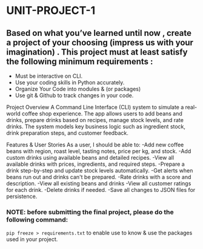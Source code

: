 # UNIT-PROJECT-1



## Based on what you’ve learned until now , create a project of your choosing (impress us with your imagination) . This project must at least satisfy the following minimum requirements :

- Must be interactive on CLI.
- Use your coding skills in Python accurately.
- Organize Your Code into modules & (or packages)
- Use git & Github to track changes in your code.


Project Overview
A Command Line Interface (CLI) system to simulate a real-world coffee shop experience. 
The app allows users to add beans and drinks, prepare drinks based on recipes, manage stock levels, 
and rate drinks. The system models key business logic such as ingredient stock, drink preparation steps,
and customer feedback.


Features & User Stories
As a user, I should be able to:
-Add new coffee beans with region, roast level, tasting notes, price per kg, and stock.
-Add custom drinks using available beans and detailed recipes.
-View all available drinks with prices, ingredients, and required steps.
-Prepare a drink step-by-step and update stock levels automatically.
-Get alerts when beans run out and drinks can't be prepared.
-Rate drinks with a score and description.
-View all existing beans and drinks 
-View all customer ratings for each drink.
-Delete drinks if needed.
-Save all changes to JSON files for persistence.


### NOTE: before submitting the final project, please do the following command:
`pip freeze > requirements.txt` to enable use to know & use the packages used in your project.
